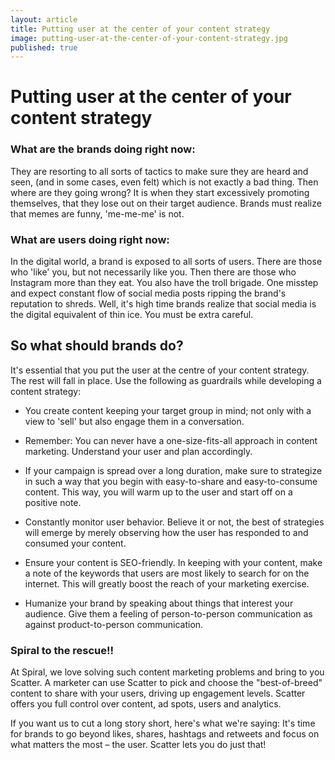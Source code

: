 ```yaml
---
layout: article
title: Putting user at the center of your content strategy
image: putting-user-at-the-center-of-your-content-strategy.jpg
published: true
---
```


# Putting user at the center of your content strategy

### What are the brands doing right now:

They are resorting to all sorts of tactics to make sure they are heard and seen, (and in some cases, even felt) which is not exactly a bad thing. Then where are they going wrong? It is when they start excessively promoting themselves, that they lose out on their target audience. Brands must realize that memes are funny, 'me-me-me' is not.

### What are users doing right now:

In the digital world, a brand is exposed to all sorts of users. There are those who 'like' you, but not necessarily like you. Then there are those who Instagram more than they eat. You also have the troll brigade. One misstep and expect constant flow of social media posts ripping the brand's reputation to shreds. Well, it's high time brands realize that social media is the digital equivalent of thin ice. You must be extra careful.

## So what should brands do?

It's essential that you put the user at the centre of your content strategy. The rest will fall in place. Use the following as guardrails while developing a content strategy:

- You create content keeping your target group in mind; not only with a view to 'sell' but also engage them in a conversation.

- Remember: You can never have a one-size-fits-all approach in content marketing. Understand your user and plan accordingly.

- If your campaign is spread over a long duration, make sure to strategize in such a way that you begin with easy-to-share and easy-to-consume content. This way, you will warm up to the user and start off on a positive note.

- Constantly monitor user behavior. Believe it or not, the best of strategies will emerge by merely observing how the user has responded to and consumed your content.

- Ensure your content is SEO-friendly. In keeping with your content, make a note of the keywords that users are most likely to search for on the internet. This will greatly boost the reach of your marketing exercise.

- Humanize your brand by speaking about things that interest your audience. Give them a feeling of person-to-person communication as against product-to-person communication.

### Spiral to the rescue!!

At Spiral, we love solving such content marketing problems and bring to you Scatter. A marketer can use Scatter to pick and choose the "best-of-breed" content to share with your users, driving up engagement levels. Scatter offers you full control over content, ad spots, users and analytics.

 If you want us to cut a long story short, here's what we're saying: It's time for brands to go beyond likes, shares, hashtags and retweets and focus on what matters the most – the user. Scatter lets you do just that!
